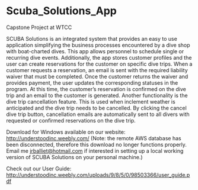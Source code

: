 # Scuba_Solutions_App
Capstone Project at WTCC

SCUBA Solutions is an integrated system that provides an easy to use application simplifying the business processes encountered by a dive shop with boat-charted dives.  This app allows personnel to schedule single or recurring dive events.  Additionally, the app stores customer profiles and the user can create reservations for the customer on specific dive trips.  When a customer requests a reservation, an email is sent with the required liability waiver that must be completed.  Once the customer returns the waiver and provides payment, the user updates the corresponding statuses in the program.  At this time, the customer’s reservation is confirmed on the dive trip and an email to the customer is generated.  Another functionality is the dive trip cancellation feature.  This is used when inclement weather is anticipated and the dive trip needs to be cancelled.  By clicking the cancel dive trip button, cancellation emails are automatically sent to all divers with requested or confirmed reservations on the dive trip. 


Download for Windows available on our website: http://understoodinc.weebly.com/
(Note: the remote AWS database has been disconnected, therefore this download no longer functions properly. Email me <jrballiet@hotmail.com> if interested in setting up a local working version of SCUBA Solutions on your personal machine.)

Check out our User Guide: 
http://understoodinc.weebly.com/uploads/9/8/5/0/98503366/user_guide.pdf
